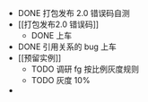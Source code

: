 - DONE 打包发布 2.0 错误码自测
- [[打包发布2.0 错误码]]
	- DONE 上车
- DONE 引用关系的 bug 上车
- [[预留实例]]
	- TODO 调研 fg 按比例灰度规则
	- TODO 灰度 10%
-